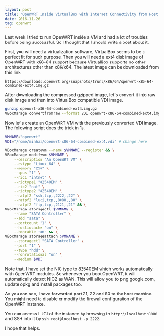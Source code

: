 ```yaml
---
layout: post
title: 'OpenWRT inside VirtualBox with Internet Connectivity from Host Machine'
date: 2016-11-26
tag: openwrt
---
```


Last week I tried to run OpenWRT inside a VM and had a lot of troubles before being successful. So I thought that I should write a post about it.

First, you will need a virtualization software, VirtualBox seems to be a perfect fit for such purpose. Then you will need a ext4 disk image of OpenWRT with x86-64 support because VirtualBox supports no other architectures other than x86/x64. The latest image can be downloaded from this link.

```
https://downloads.openwrt.org/snapshots/trunk/x86/64/openwrt-x86-64-combined-ext4.img.gz
```

After downloading the compressed gzipped image, let's convert it into raw disk image and then into VirtualBox compatible VDI image.

```bash
gunzip openwrt-x86-64-combined-ext4.img.gz
VBoxManage convertfromraw --format VDI openwrt-x86-64-combined-ext4.img openwrt-x86-64-combined-ext4.vdi
```

Now let's create an OpenWRT VM with the previously converted VDI image. The following script does the trick in 1s.

```bash
VMNAME="openwrt"
VDI="/home/minhaz/openwrt-x86-64-combined-ext4.vdi" # change here

VBoxManage createvm --name $VMNAME --register && \
VBoxManage modifyvm $VMNAME \
    --description "An OpenWRT VM" \
    --ostype "Linux_64" \
    --memory "256" \
    --cpus "1" \
    --nic1 "intnet" \
    --nictype1 "82540EM" \
    --nic2 "nat" \
    --nictype2 "82540EM" \
    --natpf2 "ssh,tcp,,2222,,22" \
    --natpf2 "luci,tcp,,8080,,80" \
    --natpf2 "ftp,tcp,,2121,,21" && \
VBoxManage storagectl $VMNAME \
    --name "SATA Controller" \
    --add "sata" \
    --portcount "1" \
    --hostiocache "on" \
    --bootable "on" && \
VBoxManage storageattach $VMNAME \
    --storagectl "SATA Controller" \
    --port "1" \
    --type "hdd" \
    --nonrotational "on" \
    --medium $VDI
```

Note that, I have set the NIC type to 82540EM which works automatically with OpenWRT modules. So whenever you boot OpenWRT, it will automatically detect NIC2 as WAN. This will allow you to ping google.com, update opkg and install packages too.

As you can see, I have forwarded port 21, 22 and 80 to the host machine. You might need to disable or modify the firewall configuration of the OpenWRT instance.

You can access LUCI of the instance by browsing to `http://localhost:8080` and SSH into it by `ssh root@localhost -p 2222`.

I hope that helps.
